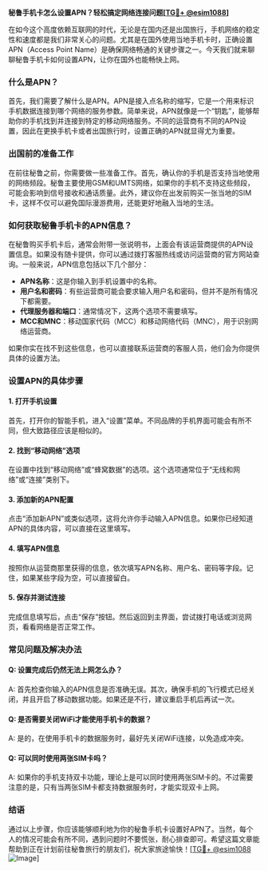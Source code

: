 **秘鲁手机卡怎么设置APN？轻松搞定网络连接问题[[TG💪+ @esim1088](https://t.me/s/esim1088)]**

在如今这个高度依赖互联网的时代，无论是在国内还是出国旅行，手机网络的稳定性和速度都是我们非常关心的问题。尤其是在国外使用当地手机卡时，正确设置APN（Access Point Name）是确保网络畅通的关键步骤之一。今天我们就来聊聊秘鲁手机卡如何设置APN，让你在国外也能畅快上网。

### 什么是APN？

首先，我们需要了解什么是APN。APN是接入点名称的缩写，它是一个用来标识手机数据连接到哪个网络的服务参数。简单来说，APN就像是一个“钥匙”，能够帮助你的手机找到并连接到特定的移动网络服务。不同的运营商有不同的APN设置，因此在更换手机卡或者出国旅行时，设置正确的APN就显得尤为重要。

### 出国前的准备工作

在前往秘鲁之前，你需要做一些准备工作。首先，确认你的手机是否支持当地使用的网络频段。秘鲁主要使用GSM和UMTS网络，如果你的手机不支持这些频段，可能会影响到信号接收和通话质量。此外，建议你在出发前购买一张当地的SIM卡，这样不仅可以避免国际漫游费用，还能更好地融入当地的生活。

### 如何获取秘鲁手机卡的APN信息？

在秘鲁购买手机卡后，通常会附带一张说明书，上面会有该运营商提供的APN设置信息。如果没有随卡提供，你可以通过拨打客服热线或访问运营商的官方网站查询。一般来说，APN信息包括以下几个部分：

- **APN名称**：这是你输入到手机设置中的名称。
- **用户名和密码**：有些运营商可能会要求输入用户名和密码，但并不是所有情况下都需要。
- **代理服务器和端口**：通常情况下，这两个选项不需要填写。
- **MCC和MNC**：移动国家代码（MCC）和移动网络代码（MNC），用于识别网络运营商。

如果你实在找不到这些信息，也可以直接联系运营商的客服人员，他们会为你提供具体的设置方法。

### 设置APN的具体步骤

#### 1. 打开手机设置

首先，打开你的智能手机，进入“设置”菜单。不同品牌的手机界面可能会有所不同，但大致路径应该是相似的。

#### 2. 找到“移动网络”选项

在设置中找到“移动网络”或“蜂窝数据”的选项。这个选项通常位于“无线和网络”或“连接”类别下。

#### 3. 添加新的APN配置

点击“添加新APN”或类似选项，这将允许你手动输入APN信息。如果你已经知道APN的具体内容，可以直接在这里填写。

#### 4. 填写APN信息

按照你从运营商那里获得的信息，依次填写APN名称、用户名、密码等字段。记住，如果某些字段为空，可以直接留白。

#### 5. 保存并测试连接

完成信息填写后，点击“保存”按钮。然后返回到主界面，尝试拨打电话或浏览网页，看看网络是否正常工作。

### 常见问题及解决办法

#### Q: 设置完成后仍然无法上网怎么办？

A: 首先检查你输入的APN信息是否准确无误。其次，确保手机的飞行模式已经关闭，并且开启了移动数据功能。如果还是不行，建议重启手机后再试一次。

#### Q: 是否需要关闭WiFi才能使用手机卡的数据？

A: 是的，在使用手机卡的数据服务时，最好先关闭WiFi连接，以免造成冲突。

#### Q: 可以同时使用两张SIM卡吗？

A: 如果你的手机支持双卡功能，理论上是可以同时使用两张SIM卡的。不过需要注意的是，只有当两张SIM卡都支持数据服务时，才能实现双卡上网。

### 结语

通过以上步骤，你应该能够顺利地为你的秘鲁手机卡设置好APN了。当然，每个人的情况可能会有所不同，遇到问题时不要慌张，耐心排查即可。希望这篇文章能帮助到正在计划前往秘鲁旅行的朋友们，祝大家旅途愉快！[[TG💪+ @esim1088](https://t.me/s/esim1088) ![Image](https://i.postimg.cc/4NQfJmqS/Snipaste-2025-05-13-00-14-12.png)]